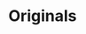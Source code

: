 ---
ee_id: '2216'
site: '1'
type: '2'
long_id: 2012-031 Originals
url: 2012-031-originals
title: Originals
year: '2012'
medium: 'Soggy corn flakes, milk, spoon, bowl. '
commission:
dims: 6 x 6 X 3
pitch:
ps:
live_url:
related:
youtube:
imgs: originals-2012-031-install-database-ih.jpg
subheading:
display_year: '2012'
download:
add_credit:
add_credits:
related_code:
layout: things-i-made
---